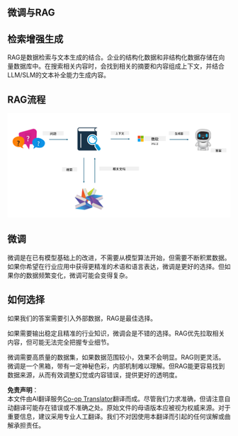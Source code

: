 <!--
CO_OP_TRANSLATOR_METADATA:
{
  "original_hash": "e4e010400c2918557b36bb932a14004c",
  "translation_date": "2025-05-07T13:33:03+00:00",
  "source_file": "md/03.FineTuning/FineTuning_vs_RAG.md",
  "language_code": "zh"
}
-->
## 微调与RAG

## 检索增强生成

RAG是数据检索与文本生成的结合。企业的结构化数据和非结构化数据存储在向量数据库中。在搜索相关内容时，会找到相关的摘要和内容组成上下文，并结合LLM/SLM的文本补全能力生成内容。

## RAG流程
![FinetuningvsRAG](../../../../translated_images/rag.2014adc59e6f6007bafac13e800a6cbc3e297fbb9903efe20a93129bd13987e9.zh.png)

## 微调
微调是在已有模型基础上的改进，不需要从模型算法开始，但需要不断积累数据。如果你希望在行业应用中获得更精准的术语和语言表达，微调是更好的选择。但如果你的数据频繁变化，微调可能会变得复杂。

## 如何选择
如果我们的答案需要引入外部数据，RAG是最佳选择。

如果需要输出稳定且精准的行业知识，微调会是不错的选择。RAG优先拉取相关内容，但可能无法完全把握专业细节。

微调需要高质量的数据集，如果数据范围较小，效果不会明显。RAG则更灵活。  
微调是一个黑箱，带有一定神秘色彩，内部机制难以理解。但RAG能更容易找到数据来源，从而有效调整幻觉或内容错误，提供更好的透明度。

**免责声明**：  
本文件由AI翻译服务[Co-op Translator](https://github.com/Azure/co-op-translator)翻译而成。尽管我们力求准确，但请注意自动翻译可能存在错误或不准确之处。原始文件的母语版本应被视为权威来源。对于重要信息，建议采用专业人工翻译。我们不对因使用本翻译而引起的任何误解或曲解承担责任。